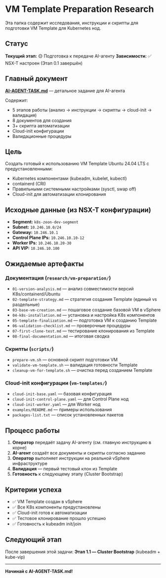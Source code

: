# VM Template Preparation Research

Эта папка содержит исследования, инструкции и скрипты для подготовки VM Template для Kubernetes нод.

## Статус

**Текущий этап:** 🟡 Подготовка к передаче AI-агенту
**Зависимости:** ✅ NSX-T настроен (Этап 0.1 завершён)

## Главный документ

**[AI-AGENT-TASK.md](./AI-AGENT-TASK.md)** — детальное задание для AI-агента

Содержит:
- 5 этапов работы (анализ → инструкции → скрипты → cloud-init → валидация)
- 8 документов для создания
- 3+ скрипта автоматизации
- Cloud-init конфигурации
- Валидационные процедуры

## Цель

Создать готовый к использованию VM Template Ubuntu 24.04 LTS с предустановленными:
- Kubernetes компонентами (kubeadm, kubelet, kubectl)
- containerd (CRI)
- Правильными системными настройками (sysctl, swap off)
- Cloud-init для автоматизации клонирования

## Исходные данные (из NSX-T конфигурации)

- **Segment:** `k8s-zeon-dev-segment`
- **Subnet:** `10.246.10.0/24`
- **Gateway:** `10.246.10.1`
- **Control Plane IPs:** `10.246.10.10-12`
- **Worker IPs:** `10.246.10.20-30`
- **API VIP:** `10.246.10.100`

## Ожидаемые артефакты

### Документация (`research/vm-preparation/`)
- `01-version-analysis.md` — анализ совместимости версий K8s/containerd/Ubuntu
- `02-template-strategy.md` — стратегия создания Template (единый vs раздельные)
- `03-base-vm-creation.md` — пошаговое создание базовой VM в vSphere
- `04-k8s-installation.md` — установка и настройка K8s компонентов
- `05-template-finalization.md` — подготовка VM к созданию Template
- `06-validation-checklist.md` — проверочные процедуры
- `07-first-clone-test.md` — тестирование клонирования из Template
- `08-final-documentation.md` — итоговая сводка

### Скрипты (`scripts/`)
- `prepare-vm.sh` — основной скрипт подготовки VM
- `validate-vm-template.sh` — валидация готовности Template
- `cleanup-vm-for-template.sh` — очистка перед созданием Template

### Cloud-init конфигурации (`vm-templates/`)
- `cloud-init-base.yaml` — базовая конфигурация
- `cloud-init-control-plane.yaml` — для Control Plane нод
- `cloud-init-worker.yaml` — для Worker нод
- `examples/README.md` — примеры использования
- `packages-list.txt` — список установленных пакетов

## Процесс работы

1. **Оператор** передаёт задачу AI-агенту (см. главную инструкцию в корне)
2. **AI-агент** создаёт все документы и скрипты согласно заданию
3. **Оператор** выполняет инструкции на реальной vSphere инфраструктуре
4. **Валидация** — первый тестовый клон из Template
5. **Готовность** к следующему этапу (Cluster Bootstrap)

## Критерии успеха

- ✅ VM Template создан в vSphere
- ✅ Все K8s компоненты предустановлены
- ✅ Cloud-init готов к автоматизации
- ✅ Тестовое клонирование прошло успешно
- ✅ Готовность к kubeadm init/join

## Следующий этап

После завершения этой задачи: **Этап 1.1 — Cluster Bootstrap** (kubeadm + kube-vip)

---

**Начинай с AI-AGENT-TASK.md!**
